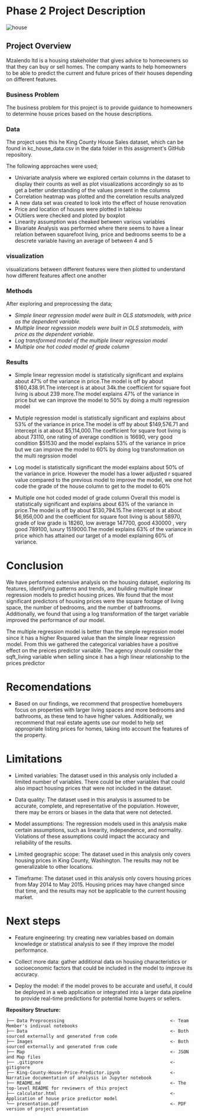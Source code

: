 # Phase 2 Project Description

![house](https://raw.githubusercontent.com/Lawez/phase-2-project-group/house.jpg)


## Project Overview

Mzalendo ltd is a housing stakeholder that gives advice to homeowners so that they can buy or sell homes.
The company wants to help homeowners to be able to predict the current and future prices of their houses depending on different features.

### Business Problem

The business problem for this project is to provide guidance to homeowners to determine house prices based on the house descriptions.

### Data 

The project uses this he King County House Sales dataset, which can be found in kc_house_data.csv in the data folder in this assignment's GitHub repository. 

The following approaches were used;
* Univariate analysis where we explored certain columns in the dataset to display their counts as well as plot visualizations accordingly so as to get a better understanding of the values present in the columns
* Correlation heatmap was plotted and the correlation results analyzed
* A new data set was created to look into the effect of house renovation 
* Price and location of houses were plotted in tableau
* OUtliers were checked and ploted by boxplot
* Linearity assumption was cheaked between various variables
* Bivariate Analysis was performed where there seems to have a linear relation between squarefoot living, price and bedrooms seems to be a descrete variable having an average of between 4 and 5

### visualization

visualizations between different features were then plotted to understand how different features affect one another


### Methods

After exploring and preprocessing the data; 

* *Simple linear regression model were built in OLS statsmodels, with price as the dependent variable.*
* *Multiple linear regression models were built in OLS statsmodels, with price as the dependent variable.*
* *Log transformed model of the multiple linear regression model*
* *Multiple one hot coded model of grade column*

### Results

* Simple linear regression model is statistically significant and explains about 47% of the variance in price.The  model is off by about $160,438.91.The intercept is at about 34k.the coefficient for square foot living is about 239 more.The model explains 47% of the variance in price but we can improve the model to 50% by doing a multi regression model

* Mutiple regression model is statistically significant and explains about 53% of the variance in price.The model is off by about $149,576.71 and intercept is at about $5,114,000.The coefficient for square foot living is about 73110, one rating of average condition is 16690, very good condition $51530 and the model explains 53% of the variance in price but we can improve the model to 60% by doing log transformation on the multi regrssion model

* Log model is statistically significant the model explains about 50% of the variance in price. However the model has a lower adjusted r squared value compared to the previous model to improve the model, we one hot code the grade of the house column to get to the model to 60%

* Multiple one hot coded model of grade column Overall this model is statistically significant and explains about 63% of the variance in price.The model is off by about $130,794.15.The intercept is at about $6,956,000 and the coefficient for square foot living is about 
58970, grade of low grade is 
18260, low average 
147700, good 
430000 , very good 
789100, luxury 1519000.The model explains 63% of the variance in price which has attained our target of a model explaining 60% of variance.


# Conclusion

We have performed extensive analysis on the housing dataset, exploring its features, identifying patterns and trends, and building multiple linear regression models to predict housing prices. We found that the most significant predictors of housing prices were the square footage of living space, the number of bedrooms, and the number of bathrooms. Additionally, we found that using a log transformation of the target variable improved the performance of our model.

The multiple regression model is better than the simple regression model since it has a higher Rsquared value than the simple linear regression model.
From this we gathered the categorical variables have a positive effect on the preices predictor variable.
The agency should consider the sqft_living variable when selling since it has a high linear relationship to the prices predictor

# Recomendations

* Based on our findings, we recommend that prospective homebuyers focus on properties with larger living spaces and more bedrooms and bathrooms, as these tend to have higher values. Additionally, we recommend that real estate agents use our model to help set appropriate listing prices for homes, taking into account the features of the property.

# Limitations

* Limited variables: The dataset used in this analysis only included a limited number of variables. There could be other variables that could also impact housing prices that were not included in the dataset.

* Data quality: The dataset used in this analysis is assumed to be accurate, complete, and representative of the population. However, there may be errors or biases in the data that were not detected.

* Model assumptions: The regression models used in this analysis make certain assumptions, such as linearity, independence, and normality. Violations of these assumptions could impact the accuracy and reliability of the results.

* Limited geographic scope: The dataset used in this analysis only covers housing prices in King County, Washington. The results may not be generalizable to other locations.

* Timeframe: The dataset used in this analysis only covers housing prices from May 2014 to May 2015. Housing prices may have changed since that time, and the results may not be applicable to the current housing market.

# Next steps

* Feature engineering: try creating new variables based on domain knowledge or statistical analysis to see if they improve the model performance.

* Collect more data: gather additional data on housing characteristics or socioeconomic factors that could be included in the model to improve its accuracy.

* Deploy the model: if the model proves to be accurate and useful, it could be deployed in a web application or integrated into a larger data pipeline to provide real-time predictions for potential home buyers or sellers.

**Repository Structure:**
```
├── Data Preprocessing                                        <- Team Member's indivual notebooks 
├── Data                                                      <- Both sourced externally and generated from code 
├── Images                                                    <- Both sourced externally and generated from code 
├── Map                                                       <- JSON and Map files
├── .gitignore                                                <- gitignore 
├── King-County-House-Price-Predictor.ipynb                   <- Narrative documentation of analysis in Jupyter notebook
├── README.md                                                 <- The top-level README for reviewers of this project
├── calculator.html                                           <- Application of house price predictor model
└── presentation.pdf                                          <- PDF version of project presentation
```
